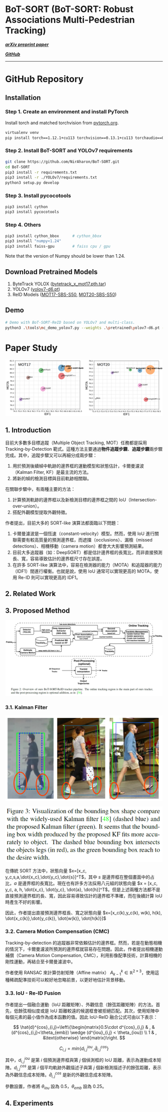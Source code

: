 # BoT-SORT (BoT-SORT: Robust Associations Multi-Pedestrian Tracking)

[***arXiv preprint paper***](https://arxiv.org/abs/2206.14651)

[***GitHub***](https://github.com/NirAharon/BoT-SORT)

---

# GitHub Repository

## Installation

### Step 1. Create an environment and install PyTorch

Install torch and matched torchvision from [pytorch.org](https://pytorch.org/get-started/locally/).

```bash
virtualenv venv
pip install torch==1.12.1+cu113 torchvision==0.13.1+cu113 torchaudio==0.12.1 --extra-index-url https://download.pytorch.org/whl/cu113
```

### Step 2. Install BoT-SORT and YOLOv7 requirements

```bash
git clone https://github.com/NirAharon/BoT-SORT.git
cd BoT-SORT
pip3 install -r requirements.txt
pip3 install -r ./YOLOv7/requirements.txt
python3 setup.py develop
```

### Step 3. Install pycocotools

```bash
pip3 install cython
pip3 install pycocotools
```

### Step 4. Others

```bash
pip3 install cython_bbox      # cython_bbox
pip3 install "numpy<1.24"
pip3 install faiss-gpu        # faiss cpu / gpu
```

Note that the version of Numpy should be lower than 1.24.

## Download Pretrained Models

1. ByteTrack YOLOX ([bytetrack_x_mot17.pth.tar](https://drive.google.com/file/d/1P4mY0Yyd3PPTybgZkjMYhFri88nTmJX5/view?usp=sharing))
2. YOLOv7 ([yolov7-d6.pt](https://github.com/WongKinYiu/yolov7/releases/download/v0.1/yolov7-d6.pt))
3. ReID Models ([MOT17-SBS-S50](https://drive.google.com/file/d/1QZFWpoa80rqo7O-HXmlss8J8CnS7IUsN/view?usp=sharing), [MOT20-SBS-S50](https://drive.google.com/file/d/1KqPQyj6MFyftliBHEIER7m_OrGpcrJwi/view?usp=sharing))

## Demo

```bash
# Demo with BoT-SORT-ReID based on YOLOv7 and multi-class.
python3 .\tools\mc_demo_yolov7.py --weights .\pretrained\yolov7-d6.pt --source <path_to_video/images> --fuse-score --agnostic-nms --with-reid
```

# Paper Study

![performance on the leadboards](images/img0.png)

## 1. Introduction

目前大多數多目標追蹤（Multiple Object Tracking, MOT）任務都是採用 Tracking-by-Detection 範式。這種方法主要通過**物件追蹤步驟**、**追蹤步驟**兩步驟完成。其中，追蹤步驟又可以再細分成兩步驟：

1. 用於預測後續幀中軌跡的邊界框的運動模型和狀態估計，卡爾曼濾波（Kalman Filter, KF）是最主流的方法。
2. 將新的幀的檢測目標與目前軌跡相關聯。

在關聯步驟中，有兩種主要的方法：

1. 計算預測軌跡的邊界框以及新檢測目標的邊界框之間的 IoU（Intersection-over-union）。
2. 搭配外觀模型提取外觀特徵。

作者提出，目前大多的 SORT-like 演算法都面臨以下問題：

1. 卡爾曼濾波是一個恆速（constant-velocity）模型。然而，使用 IoU 進行關聯需要有較高質量的預測邊界框，而遮擋（occlusions）、漏檢（missed detections）、相機移動（camera motion）都會大大影響預測結果。
2. 目前大多追蹤器（如：DeepSORT）都是估計邊界框的長寬比，而非直接預測長、寬，容易導致估計的邊界框尺寸存在誤差。
3. 在許多 SORT-like 演算法中，容易在檢測器的能力（MOTA）和追蹤器的能力（IDF1）間進行權衡。也就是說，使用 IoU 通常可以實現更高的 MOTA，使用 Re-ID 則可以實現更高的 IDF1。

## 2. Related Work

## 3. Proposed Method

![Overview of BoT-SORT-ReID tracker pipeline](images/img1.png)

### 3.1. Kalman Filter

![Visualization of the bounding box shape compare with the widely-used Kalman filter](images/img2.png)

![Visualization of the bounding box shape compare with the widely-used Kalman filter](images/img3.png)

在傳統 SORT 方法中，狀態向量 $x=[x_c, y_c,s,a,\dot{x_c},\dot{y_c},\dot{s}]^T$，其中 $s$ 是邊界框在整個畫面中的占比，$a$ 是邊界框的長寬比。現在也有許多方法採用八元組的狀態向量 $x = [x_c, y_c, a, h, \dot{x_c}, \dot{y_c}, \dot{a}, \dot{h}]^T$。但是上述兩種方法都不是直接預測邊界框的長、寬，因此容易導致估計的邊界框不準確，而在後續計算 IoU 時產生不好的影響。

因此，作者提出直接預測邊界框長、寬之狀態向量 $x=[x_c(k),y_c(k), w(k), h(k), \dot{x_c(k)},\dot{y_c(k)}, \dot{w(k)}, \dot{h(k)}]$

### 3.2. Camera Motion Compensation (CMC)

Tracking-by-detection 的追蹤器非常依賴估計的邊界框。然而，若是在動態相機的情況下，卡爾曼濾波所預測的邊界框就容易存在問題。因此，作者提出相機運動補償（Camera Motion Compensation, CMC），利用影像配準技術，計算相機的剛性運動，再結合至卡爾曼濾波中。

作者使用 RANSAC 來計算仿射矩陣（Affine matrix） $A^{k}_{k-1} \in \mathbb{R}^{2 \times 3}$，使用這種稀疏配準技術可以較好地忽略前景，以更好地估計背景移動。

### 3.3. IoU - Re-ID Fusion

作者提出一個融合運動（IoU 距離矩陣）、外觀信息（餘弦距離矩陣）的方法。首先，低餘弦相似度或是 IoU 距離較遠的候選框會被拒絕匹配。其次，使用矩陣中每個元素的最小值作為成本函數的值。因此 IoU-ReID 融合公式可由以下表示：

$$
\hat{d}^{cos}_{i,j}=\left\{\begin{matrix}0.5\cdot d^{cos}_{i,j} & , &(d^{cos}_{i,j}<\theta_{emb}) \wedge (d^{iou}_{i,j} < \theta_{iou}) \\ 1 & , &\text{otherwise} \end{matrix}\right.
$$

$$
C_{i,j}=min\left\{d^{iou}_{i,j}, \hat{d}^{cos}_{i,j}\right\}
$$

其中，$d^{iou}_{i,j}$ 是第 $i$ 個預測邊界框與第 $j$ 個偵測框的 IoU 距離，表示為運動成本矩陣。$d^{cos}_{i,j}$ 是第 $i$ 個平均軌跡外觀描述子與第 $j$ 個新檢測描述子的餘弦距離，表示為外觀信息成本矩陣。$\hat{d}^{cos}_{i,j}$ 是新的外觀信息成本矩陣。

參數設置，作者將 $\theta_{iou}$ 設為 $0.5$，$\theta_{emb}$ 設為 $0.25$。

## 4. Experiments